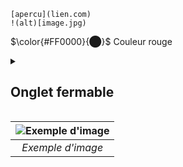 ```
[apercu](lien.com)
!(alt)[image.jpg)
```

$\color{#FF0000}{⬤}$ Couleur rouge

<details>
<summary><h2>Onglet fermable</h2></summary>
Contenu de l'onglet supportant le markdown.
</details>

| ![Exemple d'image](https://github.com/user-attachments/assets/b35ab5c6-a961-4494-8e20-51eae30bd1ed) | 
|:--:| 
| *Exemple d'image* |

